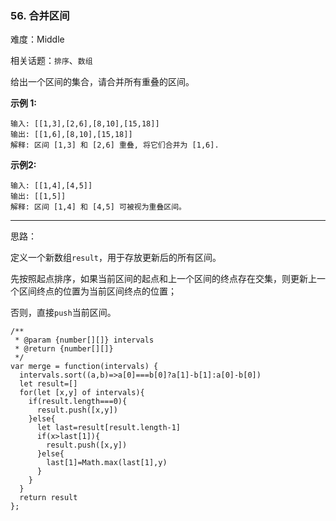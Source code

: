 ### 56. 合并区间

难度：Middle

相关话题：`排序`、`数组`

给出一个区间的集合，请合并所有重叠的区间。



**示例 1:** 



```
输入: [[1,3],[2,6],[8,10],[15,18]]
输出: [[1,6],[8,10],[15,18]]
解释: 区间 [1,3] 和 [2,6] 重叠, 将它们合并为 [1,6].
```


**示例2:** 



```
输入: [[1,4],[4,5]]
输出: [[1,5]]
解释: 区间 [1,4] 和 [4,5] 可被视为重叠区间。
```



-----

思路：

定义一个新数组`result`，用于存放更新后的所有区间。

先按照起点排序，如果当前区间的起点和上一个区间的终点存在交集，则更新上一个区间终点的位置为当前区间终点的位置；

否则，直接`push`当前区间。

```
/**
 * @param {number[][]} intervals
 * @return {number[][]}
 */
var merge = function(intervals) {
  intervals.sort((a,b)=>a[0]===b[0]?a[1]-b[1]:a[0]-b[0])
  let result=[]
  for(let [x,y] of intervals){
    if(result.length===0){
      result.push([x,y])
    }else{
      let last=result[result.length-1]
      if(x>last[1]){
        result.push([x,y])
      }else{
        last[1]=Math.max(last[1],y)
      }
    }
  }
  return result
};
```

